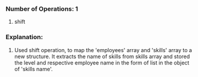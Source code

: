 ### Number of Operations: 1

1. shift

### Explanation:

1. Used shift operation, to map the 'employees' array and 'skills' array to a new structure. It extracts the name of skills from skills array and stored the level and respective employee name in the form of list in the object of 'skills name'.